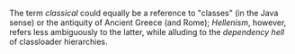The term _classical_ could equally be a reference to "classes" (in the Java sense) or the antiquity of Ancient Greece (and Rome); _Hellenism_, however, refers less ambiguously to the latter, while alluding to the _dependency hell_ of classloader hierarchies.
